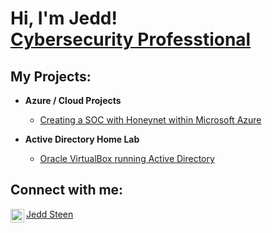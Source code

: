 <h1>Hi, I'm Jedd! <br/><a href="https://www.linkedin.com/in/jeddsteen/">Cybersecurity Professtional</a></h1>

<h2>My Projects:</h2>

- <b>Azure / Cloud Projects</b>
  - [Creating a SOC with Honeynet within Microsoft Azure](https://github.com/je2dz/Azure-SOC)
  
- <b>Active Directory Home Lab</b>
  - [Oracle VirtualBox running Active Directory](https://)

<h2> Connect with me:</h2>

[<img align="left" alt="jeddsteen | LinkedIn" width="22px" src="https://cdn.jsdelivr.net/npm/simple-icons@v3/icons/linkedin.svg" />][linkedin]

[linkedin]: https://www.linkedin.com/in/jeddsteen/

[Jedd Steen](https://www.jeddsteen.com)
